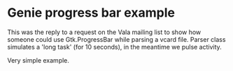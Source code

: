 # Genie progress bar example

This was the reply to a request on the Vala mailing list to show how someone could use Gtk.ProgressBar while parsing a vcard file.
Parser class simulates a 'long task' (for 10 seconds), in the meantime we pulse activity.

Very simple example.
